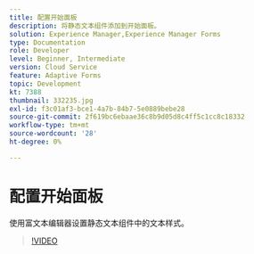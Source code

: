 ```yaml
---
title: 配置开始面板
description: 将静态文本组件添加到开始面板。
solution: Experience Manager,Experience Manager Forms
type: Documentation
role: Developer
level: Beginner, Intermediate
version: Cloud Service
feature: Adaptive Forms
topic: Development
kt: 7388
thumbnail: 332235.jpg
exl-id: f3c01af3-bce1-4a7b-84b7-5e0889bebe28
source-git-commit: 2f619bc6ebaae36c8b9d05d8c4ff5c1cc8c18332
workflow-type: tm+mt
source-wordcount: '28'
ht-degree: 0%

---
```


# 配置开始面板

使用富文本编辑器设置静态文本组件中的文本样式。

>[!VIDEO](https://video.tv.adobe.com/v/332235?quality=12&learn=on)
